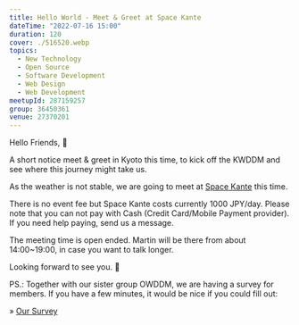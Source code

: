 ```yaml
---
title: Hello World - Meet & Greet at Space Kante
dateTime: "2022-07-16 15:00"
duration: 120
cover: ./516520.webp
topics:
  - New Technology
  - Open Source
  - Software Development
  - Web Design
  - Web Development
meetupId: 287159257
group: 36450361
venue: 27370201
---
```


Hello Friends, 👋

A short notice meet & greet in Kyoto this time, to kick off the KWDDM and see where this journey might take us.

As the weather is not stable, we are going to meet at [Space Kante](https://space-kante.com/kyoto/) this time.

There is no event fee but Space Kante costs currently 1000 JPY/day. Please note that you can not pay with Cash (Credit Card/Mobile Payment provider). If you need help paying, send us a message.

The meeting time is open ended. Martin will be there from about 14:00\~19:00, in case you want to talk longer.

Looking forward to see you. 🤗

PS.: Together with our sister group OWDDM, we are having a survey for members. If you have a few minutes, it would be nice if you could fill out:

» [Our Survey](https://forms.gle/bku9eyxVVwwxmaUX8)
